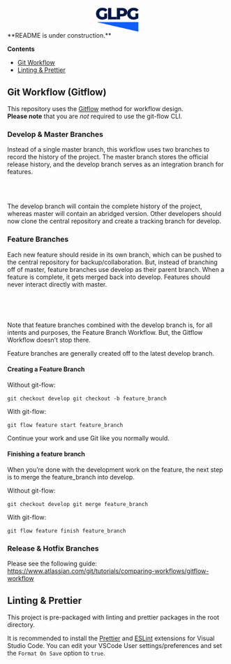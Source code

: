 <img src="./frontend/public/logo.svg" alt="GLPG" width="100" style="margin: 0 auto; display: block;"/>
**README is under construction.**

**Contents**

- [Git Workflow](#git-workflow-gitflow)
- [Linting & Prettier](#linting--prettier)

## Git Workflow (Gitflow)

This repository uses the [Gitflow](https://www.atlassian.com/git/tutorials/comparing-workflows/gitflow-workflow) method for workflow design.  
**Please note** that you are _not_ required to use the git-flow CLI.

### Develop & Master Branches

Instead of a single master branch, this workflow uses two branches to record the history of the project. The master branch stores the official release history, and the develop branch serves as an integration branch for features.
<br/>

<p align="center">
<img src="https://wac-cdn.atlassian.com/dam/jcr:2bef0bef-22bc-4485-94b9-a9422f70f11c/02%20(2).svg?cdnVersion=1324" alt="" width="500" style="max-width: 100%;"/>
</p>
<br/>
The develop branch will contain the complete history of the project, whereas master will contain an abridged version. Other developers should now clone the central repository and create a tracking branch for develop.

### Feature Branches

Each new feature should reside in its own branch, which can be pushed to the central repository for backup/collaboration. But, instead of branching off of master, feature branches use develop as their parent branch. When a feature is complete, it gets merged back into develop. Features should never interact directly with master.
<br/>

<p align="center">
<img src="https://wac-cdn.atlassian.com/dam/jcr:b5259cce-6245-49f2-b89b-9871f9ee3fa4/03%20(2).svg?cdnVersion=1324" alt="" width="500" style="max-width: 100%;"/>
</p>
<br/>

Note that feature branches combined with the develop branch is, for all intents and purposes, the Feature Branch Workflow. But, the Gitflow Workflow doesn’t stop there.

Feature branches are generally created off to the latest develop branch.

#### Creating a Feature Branch

Without git-flow:

```
git checkout develop git checkout -b feature_branch
```

With git-flow:

```
git flow feature start feature_branch
```

Continue your work and use Git like you normally would.

#### Finishing a feature branch

When you’re done with the development work on the feature, the next step is to merge the feature_branch into develop.

Without git-flow:

```
git checkout develop git merge feature_branch
```

With git-flow:

```
git flow feature finish feature_branch
```

### Release & Hotfix Branches

Please see the following guide: https://www.atlassian.com/git/tutorials/comparing-workflows/gitflow-workflow

## Linting & Prettier

This project is pre-packaged with linting and prettier packages in the root directory.

It is recommended to install the [Prettier](https://marketplace.visualstudio.com/items?itemName=esbenp.prettier-vscode) and [ESLint](https://marketplace.visualstudio.com/items?itemName=dbaeumer.vscode-eslint) extensions for Visual Studio Code. You can edit your VSCode User settings/preferences and set the `Format On Save` option to `true`.
